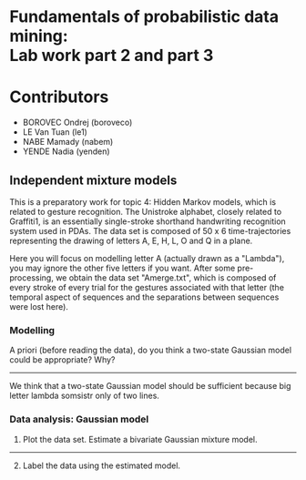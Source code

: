 # Fundamentals of probabilistic data mining: </br> Lab work part 2 and part 3

# Contributors

* BOROVEC Ondrej (boroveco)
* LE Van Tuan (le1)
* NABE Mamady (nabem)
* YENDE Nadia (yenden)

## Independent mixture models


This is a preparatory work for topic 4: Hidden Markov models, which is related to gesture recognition.
The Unistroke alphabet, closely related to Graffiti1, is an essentially single-stroke shorthand handwriting
recognition system used in PDAs. The data set is composed of 50 x 6 time-trajectories representing the
drawing of letters A, E, H, L, O and Q in a plane.

Here you will focus on modelling letter A (actually drawn as a "Lambda"), you may ignore the other five letters
if you want. After some pre-processing, we obtain the data set "Amerge.txt", which is composed of every
stroke of every trial for the gestures associated with that letter (the temporal aspect of sequences and the
separations between sequences were lost here).

### Modelling

A priori (before reading the data), do you think a two-state Gaussian model could be appropriate? Why?

***

We think that a two-state Gaussian model should be sufficient because big letter lambda somsistr only of two lines.

### Data analysis: Gaussian model

1. Plot the data set. Estimate a bivariate Gaussian mixture model.

***



2. Label the data using the estimated model.
